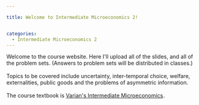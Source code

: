 ```yaml
---

title: Welcome to Intermediate Microeconomics 2!


categories:
  - Intermediate Microeconomics 2
---
```

Welcome to the course website. Here I'll upload all of the slides, and all of the problem sets. (Answers to problem sets will be distributed in classes.)<br /><br />Topics to be covered include uncertainty, inter-temporal choice, welfare, externalities, public goods and the problems of asymmetric information.<br /><br />The course textbook is <a href="https://www.amazon.co.uk/gp/product/0393935337/ref=as_li_qf_sp_asin_tl?ie=UTF8&amp;camp=1634&amp;creative=6738&amp;creativeASIN=0393935337&amp;linkCode=as2&amp;tag=tholdenorg-21">Varian's Intermediate Microeconomics</a><img src="https://www.assoc-amazon.co.uk/e/ir?t=tholdenorg-21&amp;l=as2&amp;o=2&amp;a=0393935337" width="1" height="1" border="0" alt=""  />.